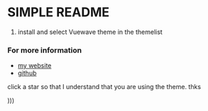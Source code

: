 # SIMPLE README
1) install and select Vuewave theme in the themelist

### For more information
* [my website](https://sierra-studio.tech/)
* [github](https://github.com/avzcp4)

click a star so that I understand that you are using the theme. thks

)))

